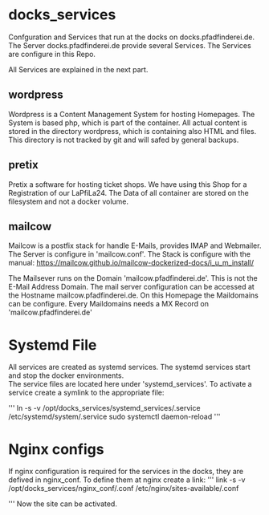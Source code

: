 # docks_services
Confguration and Services that run at the docks on docks.pfadfinderei.de.
The Server docks.pfadfinderei.de provide several Services. 
The Services are configure in this Repo.

All Services are explained in the next part.

## wordpress

Wordpress is a Content Management System for hosting Homepages.
The System is based php, which is part of the container.
All actual content is stored in the directory wordpress, which is containing also HTML and files.
This directory is not tracked by git and will safed by general backups.

## pretix

Pretix a software for hosting ticket shops. We have using this Shop for a Registration of our LaPfiLa24. 
The Data of all container are stored on the filesystem and not a docker volume. 

## mailcow

Mailcow is a postfix stack for handle E-Mails, provides IMAP and Webmailer.
The Server is configure in 'mailcow.conf'.
The Stack is configure with the manual: https://mailcow.github.io/mailcow-dockerized-docs/i_u_m_install/

The Mailsever runs on the Domain 'mailcow.pfadfinderei.de'. This is not the E-Mail Address Domain.
The mail server configuration can be accessed at the Hostname mailcow.pfadfinderei.de.
On this Homepage the Maildomains can be configure. 
Every Maildomains needs a MX Record on 'mailcow.pfadfinderei.de'

# Systemd File

All services are created as systemd services.
The systemd services start and stop the docker environments.  
The service files are located here under 'systemd_services'. To activate a service create a symlink to the appropriate file:

'''
ln -s -v /opt/docks_services/systemd_services/<service>.service /etc/systemd/system/<service>.service
sudo systemctl daemon-reload
'''

# Nginx configs

If nginx configuration is required for the services in the docks, they are defived in nginx_conf. 
To define them at nginx create a link:
'''
 link -s -v /opt/docks_services/nginx_conf/<name>.conf /etc/nginx/sites-available/<name>.conf

'''
Now the site can be activated.
